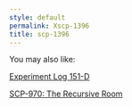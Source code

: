 ```yaml
---
style: default
permalink: Xscp-1396
title: scp-1396
---
```

You may also like:

[Experiment Log 151-D](http://scp-wiki.net/experiment-log-151-d)

[SCP-970: The Recursive Room](http://scp-wiki.net/scp-970)
